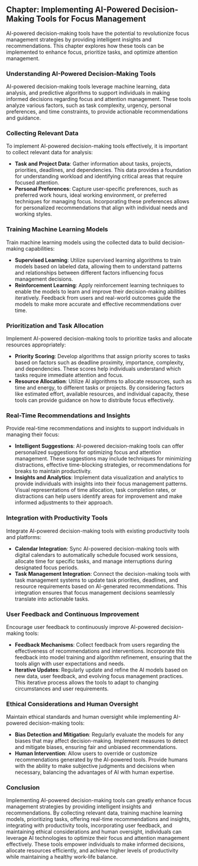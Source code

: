 Chapter: Implementing AI-Powered Decision-Making Tools for Focus Management
---------------------------------------------------------------------------

AI-powered decision-making tools have the potential to revolutionize focus management strategies by providing intelligent insights and recommendations. This chapter explores how these tools can be implemented to enhance focus, prioritize tasks, and optimize attention management.

### Understanding AI-Powered Decision-Making Tools

AI-powered decision-making tools leverage machine learning, data analysis, and predictive algorithms to support individuals in making informed decisions regarding focus and attention management. These tools analyze various factors, such as task complexity, urgency, personal preferences, and time constraints, to provide actionable recommendations and guidance.

### Collecting Relevant Data

To implement AI-powered decision-making tools effectively, it is important to collect relevant data for analysis:

* **Task and Project Data**: Gather information about tasks, projects, priorities, deadlines, and dependencies. This data provides a foundation for understanding workload and identifying critical areas that require focused attention.
* **Personal Preferences**: Capture user-specific preferences, such as preferred work hours, ideal working environment, or preferred techniques for managing focus. Incorporating these preferences allows for personalized recommendations that align with individual needs and working styles.

### Training Machine Learning Models

Train machine learning models using the collected data to build decision-making capabilities:

* **Supervised Learning**: Utilize supervised learning algorithms to train models based on labeled data, allowing them to understand patterns and relationships between different factors influencing focus management decisions.
* **Reinforcement Learning**: Apply reinforcement learning techniques to enable the models to learn and improve their decision-making abilities iteratively. Feedback from users and real-world outcomes guide the models to make more accurate and effective recommendations over time.

### Prioritization and Task Allocation

Implement AI-powered decision-making tools to prioritize tasks and allocate resources appropriately:

* **Priority Scoring**: Develop algorithms that assign priority scores to tasks based on factors such as deadline proximity, importance, complexity, and dependencies. These scores help individuals understand which tasks require immediate attention and focus.
* **Resource Allocation**: Utilize AI algorithms to allocate resources, such as time and energy, to different tasks or projects. By considering factors like estimated effort, available resources, and individual capacity, these tools can provide guidance on how to distribute focus effectively.

### Real-Time Recommendations and Insights

Provide real-time recommendations and insights to support individuals in managing their focus:

* **Intelligent Suggestions**: AI-powered decision-making tools can offer personalized suggestions for optimizing focus and attention management. These suggestions may include techniques for minimizing distractions, effective time-blocking strategies, or recommendations for breaks to maintain productivity.
* **Insights and Analytics**: Implement data visualization and analytics to provide individuals with insights into their focus management patterns. Visual representations of time allocation, task completion rates, or distractions can help users identify areas for improvement and make informed adjustments to their approach.

### Integration with Productivity Tools

Integrate AI-powered decision-making tools with existing productivity tools and platforms:

* **Calendar Integration**: Sync AI-powered decision-making tools with digital calendars to automatically schedule focused work sessions, allocate time for specific tasks, and manage interruptions during designated focus periods.
* **Task Management Integration**: Connect the decision-making tools with task management systems to update task priorities, deadlines, and resource requirements based on AI-generated recommendations. This integration ensures that focus management decisions seamlessly translate into actionable tasks.

### User Feedback and Continuous Improvement

Encourage user feedback to continuously improve AI-powered decision-making tools:

* **Feedback Mechanisms**: Collect feedback from users regarding the effectiveness of recommendations and interventions. Incorporate this feedback into model training and algorithm refinement, ensuring that the tools align with user expectations and needs.
* **Iterative Updates**: Regularly update and refine the AI models based on new data, user feedback, and evolving focus management practices. This iterative process allows the tools to adapt to changing circumstances and user requirements.

### Ethical Considerations and Human Oversight

Maintain ethical standards and human oversight while implementing AI-powered decision-making tools:

* **Bias Detection and Mitigation**: Regularly evaluate the models for any biases that may affect decision-making. Implement measures to detect and mitigate biases, ensuring fair and unbiased recommendations.
* **Human Intervention**: Allow users to override or customize recommendations generated by the AI-powered tools. Provide humans with the ability to make subjective judgments and decisions when necessary, balancing the advantages of AI with human expertise.

### Conclusion

Implementing AI-powered decision-making tools can greatly enhance focus management strategies by providing intelligent insights and recommendations. By collecting relevant data, training machine learning models, prioritizing tasks, offering real-time recommendations and insights, integrating with productivity tools, incorporating user feedback, and maintaining ethical considerations and human oversight, individuals can leverage AI technologies to optimize their focus and attention management effectively. These tools empower individuals to make informed decisions, allocate resources efficiently, and achieve higher levels of productivity while maintaining a healthy work-life balance.
